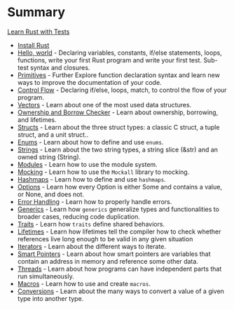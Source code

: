 # Summary

[Learn Rust with Tests](LRWT.md)

- [Install Rust](install_rust.md)
- [Hello, world]() - Declaring variables, constants, if/else statements, loops, functions, write your first Rust program and write your first test. Sub-test syntax and closures.
- [Primitives]() - Further Explore function declaration syntax and learn new ways to improve the documentation of your code.
- [Control Flow]() - Declaring if/else, loops, match, to control the flow of your program.
- [Vectors]() - Learn about one of the most used data structures.
- [Ownership and Borrow Checker]() - Learn about ownership, borrowing, and lifetimes.
- [Structs]() - Learn about the three struct types: a classic C struct, a tuple struct, and a unit struct..
- [Enums]() - Learn about how to define and use `enums`.
- [Strings]() - Learn about the two string types, a string slice (&str) and an owned string (String).
- [Modules]() - Learn how to use the module system.
- [Mocking]() - Learn how to use the `Mockall` library to mocking.
- [Hashmaps]() - Learn how to define and use `hashmaps`.
- [Options]() - Learn how every Option is either Some and contains a value, or None, and does not.
- [Error Handling]() - Learn how to properly handle errors.
- [Generics]() - Learn how `generics` generalize types and functionalities to broader cases, reducing code duplication.
- [Traits]() - Learn how `traits` define shared behaviors.
- [Lifetimes]() - Learn how lifetimes tell the compiler how to check whether references live long enough to be valid in any given situation
- [Iterators]() - Learn about the different ways to iterate.
- [Smart Pointers]() - Learn about how smart pointers are variables that contain an address in memory and reference some other data.
- [Threads]() - Learn about how programs can have independent parts that run simultaneously.
- [Macros]() - Learn how to use and create `macros`.
- [Conversions]() - Learn about the many ways to convert a value of a given type into another type.

